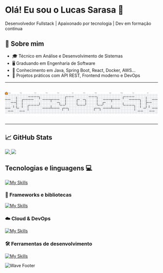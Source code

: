 <h1>Olá! Eu sou o Lucas Sarasa 🚀</h1>

<p>
  Desenvolvedor Fullstack | Apaixonado por tecnologia | Dev em formação contínua
</p>

## 🚀 Sobre mim
- 🎓 Técnico em Análise e Desenvolvimento de Sistemas
- 🖥️ Graduando em Engenharia de Software
- 🧠 Conhecimento em Java, Spring Boot, React, Docker, AWS...
- 💼 Projetos práticos com API REST, Frontend moderno e DevOps

---
<br>

<picture>
  <source media="(prefers-color-scheme: dark)" srcset="https://raw.githubusercontent.com/lucasarasa/lucasarasa/output/pacman-contribution-graph-dark.svg">
  <source media="(prefers-color-scheme: light)" srcset="https://raw.githubusercontent.com/lucasarasa/lucasarasa/output/pacman-contribution-graph.svg">
  <img alt="pacman contribution graph" src="https://raw.githubusercontent.com/lucasarasa/lucasarasa/output/pacman-contribution-graph.svg">
</picture>

###
---


## 📈 GitHub Stats
<a href="https://github.com/lucasarasa">
  <img height="180em" src="https://github-readme-stats.vercel.app/api?username=lucasarasa&show_icons=true&theme=shadow_red"/>
  <img height="180em" src="https://github-readme-stats.vercel.app/api/top-langs/?username=lucasarasa&layout=compact&langs_count=6&theme=shadow_red" />
</a>

## Tecnologias e linguagens 💻

[![My Skills](https://skillicons.dev/icons?i=html,css,js,ts,java,docker,bash)](https://skillicons.dev)

### 🚀 Frameworks e bibliotecas

[![My Skills](https://skillicons.dev/icons?i=react,spring,mysql,postgres)](https://skillicons.dev)

### ☁️ Cloud & DevOps

[![My Skills](https://skillicons.dev/icons?i=aws,nginx,docker,kubernetes)](https://skillicons.dev)

### 🛠️ Ferramentas de desenvolvimento

[![My Skills](https://skillicons.dev/icons?i=git,github,vscode,figma,postman,linux)](https://skillicons.dev)



<!--
## 📊 Atividade recente
[![GitHub Activity Graph](https://github-readme-activity-graph.vercel.app/graph?username=LucasSarasa&theme=tokyo-night)](https://github.com/Ashutosh00710/github-readme-activity-graph)
-->
![Wave Footer](https://capsule-render.vercel.app/api?type=waving&color=ff0000&height=100&section=footer)

